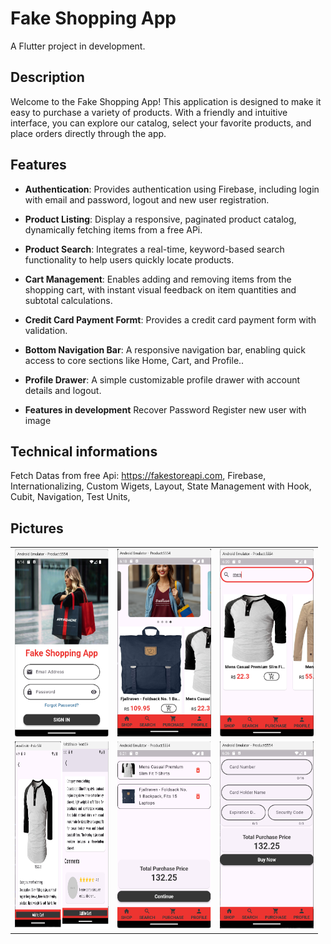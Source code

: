 # Fake Shopping App

A Flutter project in development.

## Description

Welcome to the Fake Shopping App! This application is designed to make it easy to purchase a variety of products. With a friendly and intuitive interface, you can explore our catalog, select your favorite products, and place orders directly through the app.

## Features

- **Authentication**: Provides authentication using Firebase, including login with email and password, logout and new user registration.

- **Product Listing**: Display a responsive, paginated product catalog, dynamically fetching items from a free APi.

- **Product Search**: Integrates a real-time, keyword-based search functionality to help users quickly locate products.

- **Cart Management**: Enables adding and removing items from the shopping cart, with instant visual feedback on item quantities and subtotal calculations.

- **Credit Card Payment Formt**: Provides a credit card payment form with validation.

- **Bottom Navigation Bar**: A responsive navigation bar, enabling quick access to core sections like Home, Cart, and Profile..

- **Profile Drawer**: A simple customizable profile drawer with account details and logout.

- **Features in development**
Recover Password
Register new user with image 

## Technical informations

Fetch Datas from free Api: https://fakestoreapi.com,
Firebase,
Internationalizing,
Custom Wigets,
Layout,
State Management with Hook,
Cubit,
Navigation,
Test Units,

## Pictures

<table>
  <tr>
    <td><img src="lib/src/core/assets/prints/login.png" alt="Login" width="150" height="300"/></td>
    <td><img src="lib/src/core/assets/prints/home.png" alt="Home"  width="150" height="300"/></td>
    <td><img src="lib/src/core/assets/prints/search.png" alt="Search"  width="150" height="300"/></td>
  </tr>
  <tr>
    <td><img src="lib/src/core/assets/prints/product_details.png" alt="Product Details"  width="150" height="300"/></td>
    <td><img src="lib/src/core/assets/prints/purchase.png" alt="Purchase"  width="150" height="300"/></td>
    <td><img  src="lib/src/core/assets/prints/form.png" alt="form"  width="150" height="300"/></td>
  </tr>
</table>
